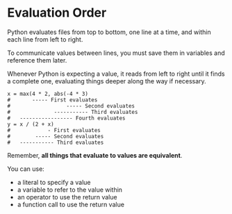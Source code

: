 # Evaluation Order

Python evaluates files from top to bottom, one line at a time, and within each line from left to right.

To communicate values between lines, you must save them in variables and reference them later.

Whenever Python is expecting a value, it reads from left to right until it finds a complete one, evaluating things deeper along the way if necessary.

    x = max(4 * 2, abs(-4 * 3)
    #       ----- First evaluates
    #                  ----- Second evaluates
    #              ----------- Third evaluates
    #   ----------------- Fourth evaluates
    y = x / (2 + x)
    #            - First evaluates
    #        ----- Second evaluates
    #   ----------- Third evaluates

Remember, **all things that evaluate to values are equivalent**.

You can use:

- a literal to specify a value
- a variable to refer to the value within
- an operator to use the return value
- a function call to use the return value
